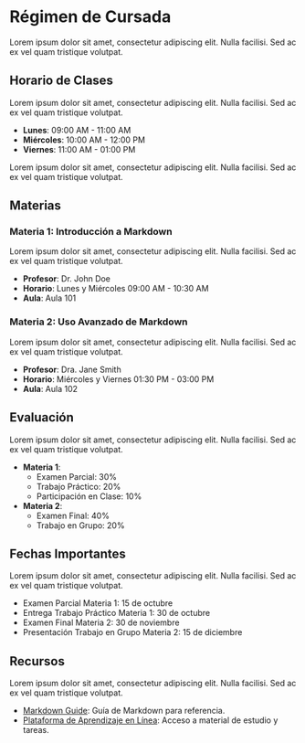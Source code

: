 # Régimen de Cursada

Lorem ipsum dolor sit amet, consectetur adipiscing elit. Nulla facilisi. Sed ac ex vel quam tristique volutpat. 

## Horario de Clases

Lorem ipsum dolor sit amet, consectetur adipiscing elit. Nulla facilisi. Sed ac ex vel quam tristique volutpat. 

- **Lunes**: 09:00 AM - 11:00 AM
- **Miércoles**: 10:00 AM - 12:00 PM
- **Viernes**: 11:00 AM - 01:00 PM

Lorem ipsum dolor sit amet, consectetur adipiscing elit. Nulla facilisi. Sed ac ex vel quam tristique volutpat. 

## Materias

### Materia 1: Introducción a Markdown

Lorem ipsum dolor sit amet, consectetur adipiscing elit. Nulla facilisi. Sed ac ex vel quam tristique volutpat. 

- **Profesor**: Dr. John Doe
- **Horario**: Lunes y Miércoles 09:00 AM - 10:30 AM
- **Aula**: Aula 101

### Materia 2: Uso Avanzado de Markdown

Lorem ipsum dolor sit amet, consectetur adipiscing elit. Nulla facilisi. Sed ac ex vel quam tristique volutpat. 

- **Profesor**: Dra. Jane Smith
- **Horario**: Miércoles y Viernes 01:30 PM - 03:00 PM
- **Aula**: Aula 102

## Evaluación

Lorem ipsum dolor sit amet, consectetur adipiscing elit. Nulla facilisi. Sed ac ex vel quam tristique volutpat. 

- **Materia 1**: 
  - Examen Parcial: 30% 
  - Trabajo Práctico: 20% 
  - Participación en Clase: 10%
- **Materia 2**: 
  - Examen Final: 40% 
  - Trabajo en Grupo: 20% 

## Fechas Importantes

Lorem ipsum dolor sit amet, consectetur adipiscing elit. Nulla facilisi. Sed ac ex vel quam tristique volutpat. 

- Examen Parcial Materia 1: 15 de octubre
- Entrega Trabajo Práctico Materia 1: 30 de octubre
- Examen Final Materia 2: 30 de noviembre
- Presentación Trabajo en Grupo Materia 2: 15 de diciembre

## Recursos

Lorem ipsum dolor sit amet, consectetur adipiscing elit. Nulla facilisi. Sed ac ex vel quam tristique volutpat. 

- [Markdown Guide](https://www.example.com/markdown-guide): Guía de Markdown para referencia.
- [Plataforma de Aprendizaje en Línea](https://www.example.com/learning-platform): Acceso a material de estudio y tareas.
